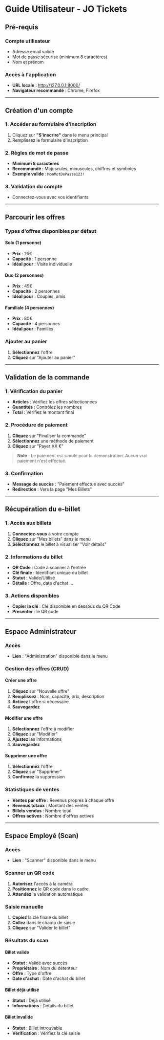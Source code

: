 # Guide Utilisateur - JO Tickets

## Pré-requis

### Compte utilisateur
- Adresse email valide
- Mot de passe sécurisé (minimum 8 caractères)
- Nom et prénom

### Accès à l'application
- **URL locale** : http://127.0.0.1:8000/
- **Navigateur recommandé** : Chrome, Firefox

---

## Création d'un compte

### 1. Accéder au formulaire d'inscription
1. Cliquez sur **"S'inscrire"** dans le menu principal
2. Remplissez le formulaire d'inscription

### 2. Règles de mot de passe
- **Minimum 8 caractères**
- **Recommandé** : Majuscules, minuscules, chiffres et symboles
- **Exemple valide** : `MonMotDePasse123!`

### 3. Validation du compte
- Connectez-vous avec vos identifiants

---

## Parcourir les offres

### Types d'offres disponibles par défaut

#### Solo (1 personne)
- **Prix** : 25€
- **Capacité** : 1 personne
- **Idéal pour** : Visite individuelle

#### Duo (2 personnes)
- **Prix** : 45€
- **Capacité** : 2 personnes
- **Idéal pour** : Couples, amis

#### Familiale (4 personnes)
- **Prix** : 80€
- **Capacité** : 4 personnes
- **Idéal pour** : Familles

### Ajouter au panier
1. **Sélectionnez** l'offre
2. **Cliquez** sur "Ajouter au panier"

---

## Validation de la commande

### 1. Vérification du panier
- **Articles** : Vérifiez les offres sélectionnées
- **Quantités** : Contrôlez les nombres
- **Total** : Vérifiez le montant final

### 2. Procédure de paiement
1. **Cliquez** sur "Finaliser la commande"
2. **Sélectionnez** une méthode de paiement
3. **Cliquez** sur "Payer XX €"

> **Note** : Le paiement est simulé pour la démonstration. Aucun vrai paiement n'est effectué.

### 3. Confirmation
- **Message de succès** : "Paiement effectué avec succès"
- **Redirection** : Vers la page "Mes Billets"

---

## Récupération du e-billet

### 1. Accès aux billets
1. **Connectez-vous** à votre compte
2. **Cliquez** sur "Mes billets" dans le menu
3. **Sélectionnez** le billet à visualiser "Voir détails"

### 2. Informations du billet
- **QR Code** : Code à scanner à l'entrée
- **Clé finale** : Identifiant unique du billet
- **Statut** : Valide/Utilisé
- **Détails** : Offre, date d'achat ...

### 3. Actions disponibles
- **Copier la clé** : Clé disponible en dessous du QR Code
- **Presenter** : le QR code

---

## Espace Administrateur

### Accès
- **Lien** : "Administration" disponible dans le menu

### Gestion des offres (CRUD)

#### Créer une offre
1. **Cliquez** sur "Nouvelle offre"
2. **Remplissez** : Nom, capacité, prix, description
3. **Activez** l'offre si nécessaire
4. **Sauvegardez**

#### Modifier une offre
1. **Sélectionnez** l'offre à modifier
2. **Cliquez** sur "Modifier"
3. **Ajustez** les informations
4. **Sauvegardez**

#### Supprimer une offre
1. **Sélectionnez** l'offre
2. **Cliquez** sur "Supprimer"
3. **Confirmez** la suppression

### Statistiques de ventes
- **Ventes par offre** : Revenus propres à chaque offre
- **Revenus totaux** : Montant des ventes
- **Billets vendus** : Nombre total
- **Offres actives** : Nombre d'offres actives

---

## Espace Employé (Scan)

### Accès
- **Lien** : "Scanner" disponible dans le menu

### Scanner un QR code
1. **Autorisez** l'accès à la caméra
2. **Positionnez** le QR code dans le cadre
3. **Attendez** la validation automatique

### Saisie manuelle
1. **Copiez** la clé finale du billet
2. **Collez** dans le champ de saisie
3. **Cliquez** sur "Valider le billet"

### Résultats du scan

#### Billet valide
- **Statut** : Validé avec succès
- **Propriétaire** : Nom du détenteur
- **Offre** : Type d'offre
- **Date d'achat** : Date d'achat du billet

#### Billet déjà utilisé
- **Statut** : Déjà utilisé
- **Informations** : Détails du billet

#### Billet invalide
- **Statut** : Billet introuvable
- **Vérification** : Vérifiez la clé saisie